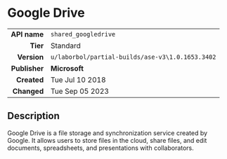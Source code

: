 # Google Drive
| | |
|-:|-|
|**API name**|`shared_googledrive`|
|**Tier**|Standard|
|**Version**|`u/laborbol/partial-builds/ase-v3\1.0.1653.3402`|
|**Publisher**|**Microsoft**|
|**Created**|Tue Jul 10 2018|
|**Changed**|Tue Sep 05 2023|

## Description
Google Drive is a file storage and synchronization service created by Google. It allows users to store files in the cloud, share files, and edit documents, spreadsheets, and presentations with collaborators.
